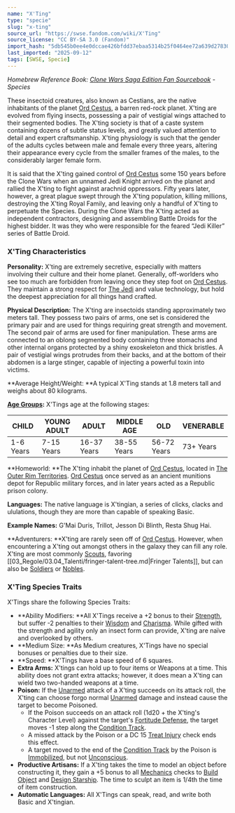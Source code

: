 ```yaml
---
name: "X'Ting"
type: "specie"
slug: "x-ting"
source_url: "https://swse.fandom.com/wiki/X'Ting"
source_license: "CC BY-SA 3.0 (Fandom)"
import_hash: "5db545b0ee4e0dccae426bfdd37ebaa5314b25f0464ee72a639d2783019ba566"
last_imported: "2025-09-12"
tags: [SWSE, Specie]
---
```

*Homebrew Reference Book: [Clone Wars Saga Edition Fan Sourcebook](https://swse.fandom.com/wiki/Clone_Wars_Saga_Edition_Fan_Sourcebook) - Species*

These insectoid creatures, also known as Cestians, are the native inhabitants of the planet [Ord Cestus](https://swse.fandom.com/wiki/Ord_Cestus), a barren red-rock planet. X'ting are evolved from flying insects, possessing a pair of vestigial wings attached to their segmented bodies. The X'ting society is that of a caste system containing dozens of subtle status levels, and greatly valued attention to detail and expert craftsmanship. X'ting physiology is such that the gender of the adults cycles between male and female every three years, altering their appearance every cycle from the smaller frames of the males, to the considerably larger female form.

It is said that the X'ting gained control of [Ord Cestus](https://swse.fandom.com/wiki/Ord_Cestus) some 150 years before the Clone Wars when an unnamed Jedi Knight arrived on the planet and rallied the X'ting to fight against arachnid oppressors. Fifty years later, however, a great plague swept through the X'ting population, killing millions, destroying the X'ting Royal Family, and leaving only a handful of X'ting to perpetuate the Species. During the Clone Wars the X'ting acted as independent contractors, designing and assembling Battle Droids for the highest bidder. It was they who were responsible for the feared “Jedi Killer” series of Battle Droid. 

### X'Ting Characteristics

**Personality:** X'ting are extremely secretive, especially with matters involving their culture and their home planet. Generally, off-worlders who see too much are forbidden from leaving once they step foot on [Ord Cestus](https://swse.fandom.com/wiki/Ord_Cestus). They maintain a strong respect for [The Jedi](https://swse.fandom.com/wiki/The_Jedi) and value technology, but hold the deepest appreciation for all things hand crafted. 

**Physical Description:** The X'ting are insectoids standing approximately two meters tall. They possess two pairs of arms, one set is considered the primary pair and are used for things requiring great strength and movement. The second pair of arms are used for finer manipulation. These arms are connected to an oblong segmented body containing three stomachs and other internal organs protected by a shiny exoskeleton and thick bristles. A pair of vestigial wings protrudes from their backs, and at the bottom of their abdomen is a large stinger, capable of injecting a powerful toxin into victims. 

**Average Height/Weight: **A typical X'Ting stands at 1.8 meters tall and weighs about 80 kilograms. 

**[Age Groups](https://swse.fandom.com/wiki/Age_Groups):** X'Tings age at the following stages:

| CHILD | YOUNG ADULT | ADULT | MIDDLE AGE | OLD | VENERABLE |
| --- | --- | --- | --- | --- | --- |
| 1-6 Years | 7-15 Years | 16-37 Years | 38-55 Years | 56-72 Years | 73+ Years |

**Homeworld: **The X'ting inhabit the planet of [Ord Cestus](https://swse.fandom.com/wiki/Ord_Cestus), located in [The Outer Rim Territories](https://swse.fandom.com/wiki/The_Outer_Rim_Territories). [Ord Cestus](https://swse.fandom.com/wiki/Ord_Cestus) once served as an ancient munitions depot for Republic military forces, and in later years acted as a Republic prison colony.

**Languages:** The native language is X'tingian, a series of clicks, clacks and ululations, though they are more than capable of speaking Basic.

**Example Names:** G'Mai Duris, Trillot, Jesson Di Blinth, Resta Shug Hai.

**Adventurers: **X'ting are rarely seen off of [Ord Cestus](https://swse.fandom.com/wiki/Ord_Cestus). However, when encountering a X'ting out amongst others in the galaxy they can fill any role. X'ting are most commonly [Scouts](https://swse.fandom.com/wiki/Scouts), favoring [[03_Regole/03.04_Talenti/fringer-talent-tree.md|Fringer Talents]], but can also be [Soldiers](https://swse.fandom.com/wiki/Soldiers) or [Nobles](https://swse.fandom.com/wiki/Nobles).

### X'Ting Species Traits
X'Tings share the following Species Traits:
- **Ability Modifiers: **All X'Tings receive a +2 bonus to their [Strength](https://swse.fandom.com/wiki/Strength), but suffer -2 penalties to their [Wisdom](https://swse.fandom.com/wiki/Wisdom) and [Charisma](https://swse.fandom.com/wiki/Charisma). While gifted with the strength and agility only an insect form can provide, X'ting are naïve and overlooked by others.
- **Medium Size: **As Medium creatures, X'Tings have no special bonuses or penalties due to their size.
- **Speed: **X'Tings have a base speed of 6 squares.
- **Extra Arms:** X'tings can hold up to four items or Weapons at a time. This ability does not grant extra attacks; however, it does mean a X'ting can wield two two-handed weapons at a time.
- **Poison:** If the [Unarmed](https://swse.fandom.com/wiki/Unarmed) attack of a X'ting succeeds on its attack roll, the X'ting can choose forgo normal [Unarmed](https://swse.fandom.com/wiki/Unarmed) damage and instead cause the target to become Poisoned.
    - If the Poison succeeds on an attack roll (1d20 + the X'ting's Character Level) against the target's [Fortitude Defense](https://swse.fandom.com/wiki/Fortitude_Defense), the target moves -1 step along the [Condition Track](https://swse.fandom.com/wiki/Condition_Track).
    - A missed attack by the Poison or a DC 15 [Treat Injury](https://swse.fandom.com/wiki/Treat_Injury) check ends this effect.
    - A target moved to the end of the [Condition Track](https://swse.fandom.com/wiki/Condition_Track) by the Poison is [Immobilized](https://swse.fandom.com/wiki/Immobilized), but not [Unconscious](https://swse.fandom.com/wiki/Unconscious).
- **Productive Artisans:** If a X'ting takes the time to model an object before constructing it, they gain a +5 bonus to all [Mechanics](https://swse.fandom.com/wiki/Mechanics) checks to [Build Object](https://swse.fandom.com/wiki/Build_Object) and [Design Starship](https://swse.fandom.com/wiki/Design_Starship). The time to sculpt an item is 1/4th the time of item construction.
- **Automatic Languages:** All X'Tings can speak, read, and write both Basic and X'tingian.
